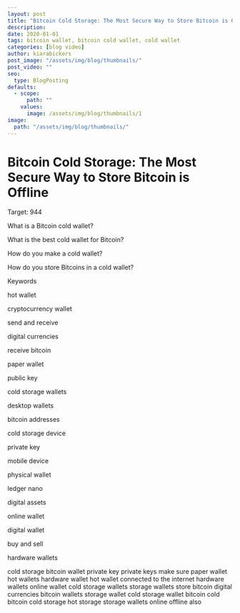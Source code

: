 ```yaml
---
layout: post
title: "Bitcoin Cold Storage: The Most Secure Way to Store Bitcoin is Offline"
description:
date: 2020-01-01
tags: bitcoin wallet, bitcoin cold wallet, cold wallet
categories: [blog video]
author: kiarabickers
post_image: "/assets/img/blog/thumbnails/"
post_video: ""
seo:
  type: BlogPosting
defaults:
  - scope:
      path: ""
    values:
      image: /assets/img/blog/thumbnails/1
image:
  path: "/assets/img/blog/thumbnails/"
---
```


# Bitcoin Cold Storage: The Most Secure Way to Store Bitcoin is Offline



Target: 944

What is a Bitcoin cold wallet?



What is the best cold wallet for Bitcoin?



How do you make a cold wallet?



How do you store Bitcoins in a cold wallet?



Keywords

hot wallet

cryptocurrency wallet

send and receive

digital currencies

receive bitcoin

paper wallet

public key

cold storage wallets

desktop wallets

bitcoin addresses

cold storage device

private key

mobile device

physical wallet

ledger nano

digital assets

online wallet

digital wallet

buy and sell

hardware wallets

cold storage bitcoin wallet private key private keys make sure paper wallet hot wallets hardware wallet hot wallet connected to the internet hardware wallets online wallet cold storage wallets storage wallets store bitcoin digital currencies bitcoin wallets storage wallet cold storage wallet bitcoin cold bitcoin cold storage hot storage storage wallets online offline also
